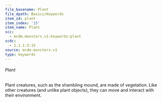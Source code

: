```yaml
---
file_basename: Plant
file_dpath: Basics/Keywords
item_id: plant
item_index: '15'
item_name: Plant
scc:
  - mcdm.monsters.v1:keywords:plant
scdc:
  - 1.1.1:3:15
source: mcdm.monsters.v1
type: keywords
---
```


###### Plant

Plant creatures, such as the shambling mound, are made of vegetation. Like other creatures (and unlike plant objects), they can move and interact with their environment.
